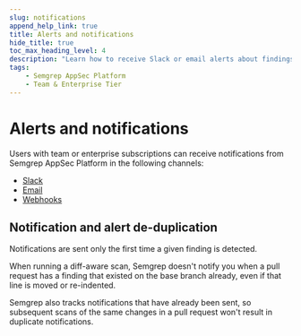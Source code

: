 ```yaml
---
slug: notifications
append_help_link: true
title: Alerts and notifications
hide_title: true
toc_max_heading_level: 4
description: "Learn how to receive Slack or email alerts about findings and failures, how to receive merge or pull request comments in your CI/CD pipeline, or how to integrate using webhooks."
tags:
    - Semgrep AppSec Platform
    - Team & Enterprise Tier
---
```


# Alerts and notifications

Users with team or enterprise subscriptions can receive notifications from Semgrep AppSec Platform in the following channels:

- [Slack](/semgrep-appsec-platform/slack)
- [Email](/semgrep-appsec-platform/email)
- [Webhooks](/semgrep-appsec-platform/webhooks)

## Notification and alert de-duplication

Notifications are sent only the first time a given finding is detected.

When running a diff-aware scan, Semgrep doesn't notify you when a pull request has a finding that existed on the base branch already,
even if that line is moved or re-indented.

Semgrep also tracks notifications that have already been sent, so subsequent scans of the same changes in a pull request won't result in duplicate notifications.